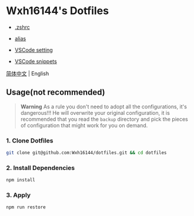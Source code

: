 # Wxh16144's Dotfiles

- [.zshrc](./backup/.zshrc)
- [alias](./backup/.oh-my-zsh/custom/custom_alias.zsh)

- [VSCode setting](./backup/Library/Application%20Support/Code/User/settings.json)
- [VSCode snippets](./backup/Library/Application%20Support/Code/User/snippets)

[简体中文](./readme.md) | English

## Usage(not recommended)

> **Warning**
> As a rule you don't need to adopt all the configurations, it's dangerous!!! He will overwrite your original configuration, it is recommended that you read the `backup` directory and pick the pieces of configuration that might work for you on demand.

### 1. Clone Dotfiles

```bash
git clone git@github.com:Wxh16144/dotfiles.git && cd dotfiles
```

### 2. Install Dependencies

```bash
npm install
```

### 3. Apply

```bash
npm run restore
```
